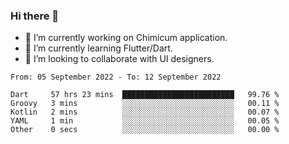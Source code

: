 ### Hi there 👋

<!--
**devcat37/devcat37** is a ✨ _special_ ✨ repository because its `README.md` (this file) appears on your GitHub profile.-->


- 🔭 I’m currently working on Chimicum application.
- 🌱 I’m currently learning Flutter/Dart.
- 👯 I’m looking to collaborate with UI designers.
<!-- - 🤔 I’m looking for help with ... -->

<!--START_SECTION:waka-->

```text
From: 05 September 2022 - To: 12 September 2022

Dart     57 hrs 23 mins  █████████████████████████   99.76 %
Groovy   3 mins          ░░░░░░░░░░░░░░░░░░░░░░░░░   00.11 %
Kotlin   2 mins          ░░░░░░░░░░░░░░░░░░░░░░░░░   00.07 %
YAML     1 min           ░░░░░░░░░░░░░░░░░░░░░░░░░   00.05 %
Other    0 secs          ░░░░░░░░░░░░░░░░░░░░░░░░░   00.00 %
```

<!--END_SECTION:waka-->
